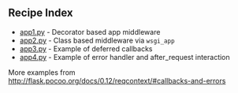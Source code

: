 ## Recipe Index

- [app1.py](app1.py) - Decorator based app middleware
- [app2.py](app2.py) - Class based middleware via `wsgi_app`
- [app3.py](app3.py) - Example of deferred callbacks
- [app4.py](app4.pt) - Example of error handler and after_request interaction


More examples from http://flask.pocoo.org/docs/0.12/reqcontext/#callbacks-and-errors
